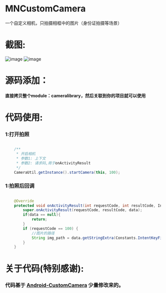 # MNCustomCamera
一个自定义相机，只拍摄相框中的图片（身份证拍摄等场景）

# 截图:
![image](https://github.com/maning0303/MNCustomCamera/blob/master/screenshots/mn_customcamera_screenshot_001.png)
![image](https://github.com/maning0303/MNCustomCamera/blob/master/screenshots/mn_customcamera_screenshot_002.png)

# 源码添加：
#### 直接拷贝整个module：cameralibrary，然后关联到你的项目就可以使用


# 代码使用:

### 1:打开拍照

``` java

    /**
     * 开启相机
     * 参数1: 上下文
     * 参数2: 请求码,用于onActivityResult
     */
    CameraUtil.getInstance().startCamera(this, 100);

```

### 1:拍照后回调

``` java

    @Override
    protected void onActivityResult(int requestCode, int resultCode, Intent data) {
        super.onActivityResult(requestCode, resultCode, data);
        if(data == null){
            return;
        }
        if (requestCode == 100) {
            //图片的路径
            String img_path = data.getStringExtra(Constants.IntentKeyFilePath);
        }
    }

```


# 关于代码(特别感谢):
### 代码基于  [Android-CustomCamera](https://github.com/jinguangyue/Android-CustomCamera)  少量修改来的。


